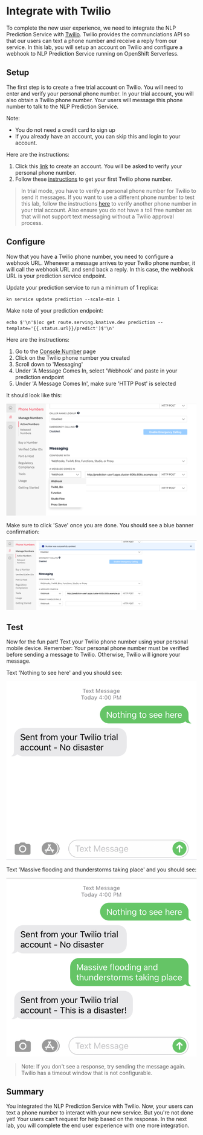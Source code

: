 # Integrate with Twilio

To complete the new user experience, we need to integrate the NLP Prediction Service with [Twilio][1].  Twilio provides the communciations API so that our users can text a phone number and receive a reply from our service.  In this lab, you will setup an account on Twilio and configure a webhook to NLP Prediction Service running on OpenShift Serverless.

## Setup

The first step is to create a free trial account on Twilio.  You will need to enter and verify your personal phone number.  In your trial account, you will also obtain a Twilio phone number.  Your users will message this phone number to talk to the NLP Prediction Service.

Note: 

* You do not need a credit card to sign up
* If you already have an account, you can skip this and login to your account. 

Here are the instructions:

1. Click this [link][2] to create an account.  You will be asked to verify your personal phone number.
2. Follow these [instructions][3] to get your first Twilio phone number.

> In trial mode, you have to verify a personal phone number for Twilio to send it messages.  If you want to use a different phone number to test this lab, follow the instructions [here][4] to verify another phone number in your trial account. Also ensure you do not have a toll free number as that will not support text messaging without a Twilio approval process.

## Configure

Now that you have a Twilio phone number, you need to configure a webhook URL.  Whenever a message arrives to your Twilio phone number, it will call the webhook URL and send back a reply.  In this case, the webhook URL is your prediction service endpoint.

Update your prediction service to run a minimum of 1 replica:

```execute
kn service update prediction --scale-min 1
```

Make note of your prediction endpoint:

```execute
echo $'\n'$(oc get route.serving.knative.dev prediction --template='{{.status.url}}/predict')$'\n'
```

Here are the instructions:

1. Go to the [Console Number][5] page
2. Click on the Twilio phone number you created
3. Scroll down to 'Messaging'
4. Under 'A Message Comes In, select 'Webhook' and paste in your prediction endpoint
5. Under 'A Message Comes In', make sure 'HTTP Post' is selected

It should look like this:

![Twilio Config](images/twilio_config.png)

Make sure to click 'Save' once you are done.  You should see a blue banner confirmation:

![Twilo Config Save](images/twilio_config_save.png)


## Test

Now for the fun part!  Text your Twilio phone number using your personal mobile device.  Remember: Your personal phone number must be verified before sending a message to Twilio.  Otherwise, Twilio will ignore your message.

Text 'Nothing to see here' and you should see:

![Twilio Test Message One](images/twilio_message_one.png)

Text 'Massive flooding and thunderstorms taking place' and you should see:

![Twilio Test Message Two](images/twilio_message_two.png)

> Note: If you don't see a response, try sending the message again.  Twilio has a timeout window that is not configurable.

## Summary

You integrated the NLP Prediction Service with Twilio.  Now, your users can text a phone number to interact with your new service.  But you're not done yet!  Your users can't request for help based on the response.  In the next lab, you will complete the end user experience with one more integration.

[1]: https://www.twilio.com/
[2]: https://www.twilio.com/referral/SoYU8B
[3]: https://www.twilio.com/docs/usage/tutorials/how-to-use-your-free-trial-account#get-your-first-twilio-phone-number
[4]: https://www.twilio.com/docs/usage/tutorials/how-to-use-your-free-trial-account#verify-your-personal-phone-number
[5]: https://www.twilio.com/console/phone-numbers/incoming
